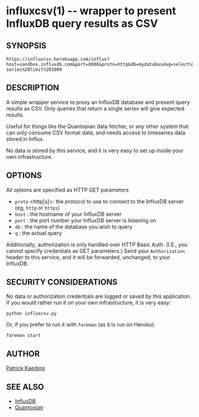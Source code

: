 influxcsv(1) -- wrapper to present InfluxDB query results as CSV
================================================================

## SYNOPSIS

    https://influxcsv.herokuapp.com/influx?host=sandbox.influxdb.com&port=8086&proto=http&db=mydatabase&q=select%20*%20from%20my-series%20limit%201000

## DESCRIPTION

A simple wrapper service to proxy an InfluxDB database and present query results as CSV.
Only queries that return a single series will give expected results.

Useful for things like the Quantopian data fetcher, or any other system that can only
consume CSV format data, and needs access to timeseries data stored in Influx.

No data is stored by this service, and it is very easy to set up inside your own infrastructure.

## OPTIONS

All options are specified as HTTP GET parameters

 * `proto` <http[s]>: the protocol to use to connect to the InfluxDB server (eg, `http` or `https`)
 * `host` <string>: the hostname of your InfluxDB server
 * `port` <integer>: the port number your InfluxDB server is listening on
 * `db` <string>: the name of the database you wish to query
 * `q` <string>: the actual query

Additionally, authorization is only handled over HTTP Basic Auth. (I.E., you cannot specify credentials as GET parameters.)
Send your `Authorization` header to this service, and it will be forwarded, unchanged, to your InfluxDB.

## SECURITY CONSIDERATIONS

No data or authorization credentials are logged or saved by this application.  If you would rather run
it on your own infrastructure, it is very easy:

    python influxcsv.py

Or, if you prefer to run it with `foreman` (as it is run on Heroku):

    foreman start

## AUTHOR

[Patrick Kaeding](http://kaeding.name)

## SEE ALSO

 * [InfluxDB](http://influxdb.org)
 * [Quantopian](https://www.quantopian.com)
